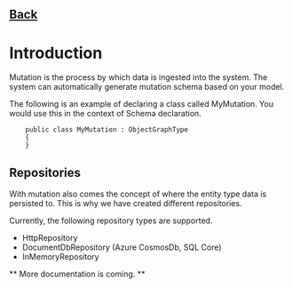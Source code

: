 ## [Back](../README.md)

# Introduction

Mutation is the process by which data is ingested into the system. The system can automatically generate mutation schema based on your model.

The following is an example of declaring a class called MyMutation. You would use this in the context of Schema declaration.

```
	public class MyMutation : ObjectGraphType
	{
	}
```

## Repositories

With mutation also comes the concept of where the entity type data is persisted to. This is why we have created different repositories.

Currently, the following repository types are supported.

- HttpRepository
- DocumentDbRepository (Azure CosmosDb, SQL Core)
- InMemoryRepository

** More documentation is coming. **